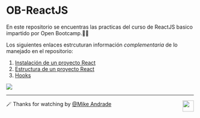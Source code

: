 # OB-ReactJS
En este repositorio se encuentras las practicas del curso de ReactJS basico impartido por Open Bootcamp.🚀🔥

Los siguientes enlaces estrcuturan información _complementaria_ de lo manejado en el repositorio:

1. [Instalación de un proyecto React](https://github.com/Mike-std-cpu/OB-ReactJS/blob/main/Information/How.md)
2. [Estructura de un proyecto React](https://github.com/Mike-std-cpu/OB-ReactJS/blob/main/Information/react-structure.md)
3. [Hooks](https://github.com/Mike-std-cpu/OB-ReactJS/blob/main/Information/hooks.md)

<p>
<img src="https://www.patterns.dev/img/reactjs/react-logo@3x.svg" align="center"></img>
</p>

---

🪄 Thanks for watching by [@Mike Andrade](https://github.com/Mike-std-cpu)<img align="right" src="https://media2.giphy.com/media/uL23EgTN7oEweMVy7R/200w.webp?cid=ecf05e47ev3qz7stswwx3ottvkvinyaw9bq36k6jao82l1ts&rid=200w.webp&ct=s" width="30">
